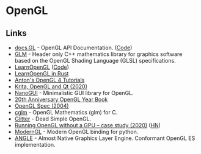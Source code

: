 # OpenGL

## Links

* [docs.GL](http://docs.gl/) - OpenGL API Documentation. \([Code](https://github.com/BSVino/docs.gl)\)
* [GLM](https://github.com/g-truc/glm) - Header only C++ mathematics library for graphics software based on the OpenGL Shading Language \(GLSL\) specifications.
* [LearnOpenGL](https://learnopengl.com/) \([Code](https://github.com/JoeyDeVries/LearnOpenGL)\)
* [LearnOpenGL in Rust](https://github.com/bwasty/learn-opengl-rs)
* [Anton's OpenGL 4 Tutorials](https://antongerdelan.net/opengl/)
* [Krita, OpenGL and Qt \(2020\)](https://valdyas.org/fading/hacking/krita-hacking/krita-opengl-and-qt/)
* [NanoGUI](https://github.com/wjakob/nanogui) - Minimalistic GUI library for OpenGL.
* [20th Anniversary OpenGL Year Book](https://www.khronos.org/files/opengl/OpenGL-20th-Booklet.pdf)
* [OpenGL Spec \(2004\)](https://www.khronos.org/registry/OpenGL/specs/gl/glspec20.pdf)
* [cglm](https://github.com/recp/cglm) - OpenGL Mathematics \(glm\) for C.
* [Glitter](https://github.com/Polytonic/Glitter) - Dead Simple OpenGL.
* [Running OpenGL without a GPU – case study \(2020\)](https://www.youtube.com/watch?v=NbYRNmjxoR8) \([HN](https://news.ycombinator.com/item?id=25684065)\)
* [ModernGL](https://github.com/moderngl/moderngl) - Modern OpenGL binding for python.
* [ANGLE](https://github.com/google/angle) - Almost Native Graphics Layer Engine. Conformant OpenGL ES implementation.


